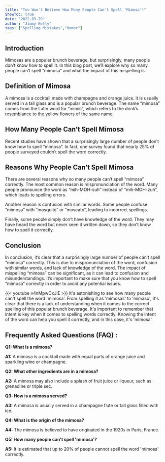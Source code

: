 ```yaml
---
title: "You Won't Believe How Many People Can't Spell 'Mimosa'!"
ShowToc: true 
date: "2022-03-29"
author: "Jimmy Kelly" 
tags: ["Spelling Mistakes","Humor"]
---
```

## Introduction

Mimosas are a popular brunch beverage, but surprisingly, many people don’t know how to spell it. In this blog post, we’ll explore why so many people can’t spell “mimosa” and what the impact of this mispelling is.

## Definition of Mimosa

A mimosa is a cocktail made with champagne and orange juice. It is usually served in a tall glass and is a popular brunch beverage. The name “mimosa” comes from the Latin word for “mimic”, which refers to the drink’s resemblance to the yellow flowers of the same name.

## How Many People Can’t Spell Mimosa

Recent studies have shown that a surprisingly large number of people don’t know how to spell “mimosa”. In fact, one survey found that nearly 25% of people surveyed couldn’t spell the word correctly.

## Reasons Why People Can’t Spell Mimosa

There are several reasons why so many people can’t spell “mimosa” correctly. The most common reason is mispronunciation of the word. Many people pronounce the word as “mih-MOH-suh” instead of “mih-MOH-zuh”, which leads to spelling errors.

Another reason is confusion with similar words. Some people confuse “mimosa” with “mosquito” or “moscato”, leading to incorrect spellings.

Finally, some people simply don’t have knowledge of the word. They may have heard the word but never seen it written down, so they don’t know how to spell it correctly.

## Conclusion

In conclusion, it’s clear that a surprisingly large number of people can’t spell “mimosa” correctly. This is due to mispronunciation of the word, confusion with similar words, and lack of knowledge of the word. The impact of mispelling “mimosa” can be significant, as it can lead to confusion and misunderstandings. It’s important to make sure that you know how to spell “mimosa” correctly in order to avoid any potential issues.

{{< youtube v4nMpwCxJIE >}} 
It's astonishing to see how many people can't spell the word 'mimosa'. From spelling it as 'mimosas' to 'mimaso', it's clear that there is a lack of understanding when it comes to the correct spelling of this popular brunch beverage. It's important to remember that intent is key when it comes to spelling words correctly. Knowing the intent of the word can help you spell it correctly, and in this case, it's 'mimosa'.

## Frequently Asked Questions (FAQ) :
**Q1: What is a mimosa?**

**A1:** A mimosa is a cocktail made with equal parts of orange juice and sparkling wine or champagne.

**Q2: What other ingredients are in a mimosa?**

**A2:** A mimosa may also include a splash of fruit juice or liqueur, such as grenadine or triple sec.

**Q3: How is a mimosa served?**

**A3:** A mimosa is usually served in a champagne flute or tall glass filled with ice.

**Q4: What is the origin of the mimosa?**

**A4:** The mimosa is believed to have originated in the 1920s in Paris, France.

**Q5: How many people can't spell 'mimosa'?**

**A5:** It is estimated that up to 20% of people cannot spell the word 'mimosa' correctly.





